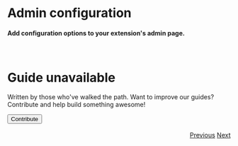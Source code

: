 # Admin configuration
<h4 class="fw-light">Add configuration options to your extension's admin page.</h4><br/>

<div class="position-relative p-5 text-center text-muted bg-body border rounded-4">
  <div class="mt-5 mb-4">
    <i class="bi bi-book h1"></i>
  </div>
  <h1 class="text-body-emphasis">Guide unavailable</h1>
  <p class="col-lg-6 mx-auto mb-4">
    Written by those who've walked the path. Want to improve our guides? Contribute and help build something awesome!
  </p>
  <a href="https://github.com/BlueprintFramework/web/edit/main/docs/pages/developing-extensions/Admin-configuration.md">
    <button class="btn btn-primary px-4 mb-5 rounded-pill" type="button">
      Contribute
    </button>
  </a>
</div><br>

<div class="btn-group docs-navigator" role="group" aria-label="Navigation" style="float: right">
  <a href="?page=developing-extensions/Custom-controllers" class="btn btn-dark bg-light-subtle border-0 rounded-start-pill">Previous</a>
  <a href="?page=developing-extensions/Dashboard-wrappers" class="btn btn-dark bg-light-subtle border-0 rounded-end-pill">Next</a>
</div>